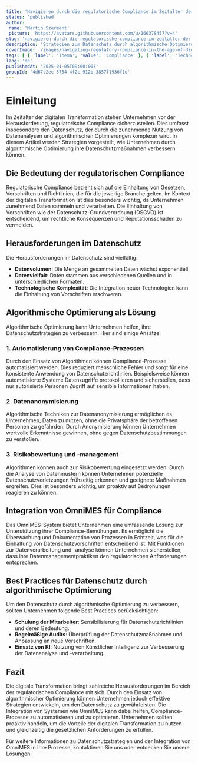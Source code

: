 ```yaml
---
title: 'Navigieren durch die regulatorische Compliance im Zeitalter der digitalen Transformation'
status: 'published'
author:
 name: 'Martin Szerment'
 picture: 'https://avatars.githubusercontent.com/u/166378457?v=4'
slug: 'navigieren-durch-die-regulatorische-compliance-im-zeitalter-der-digitalen-transformation'
description: 'Strategien zum Datenschutz durch algorithmische Optimierung in der digitalen Transformation.'
coverImage: '/images/navigating-regulatory-compliance-in-the-age-of-digital-transformation-strategies-for-privacy-protection-through-algorith.png'
tags: [ { 'label': 'Thema', 'value': 'Compliance' }, { 'label': 'Technologie', 'value': 'Datenschutz' }, { 'label': 'Strategie', 'value': 'digitale Transformation' } ]
lang: 'de'
publishedAt: '2025-01-05T09:00:00Z'
groupId: '4d67c2ec-5754-4f2c-912b-3857f1936f1d'
---
```

# Einleitung

Im Zeitalter der digitalen Transformation stehen Unternehmen vor der Herausforderung, regulatorische Compliance sicherzustellen. Dies umfasst insbesondere den Datenschutz, der durch die zunehmende Nutzung von Datenanalysen und algorithmischen Optimierungen komplexer wird. In diesem Artikel werden Strategien vorgestellt, wie Unternehmen durch algorithmische Optimierung ihre Datenschutzmaßnahmen verbessern können.

## Die Bedeutung der regulatorischen Compliance

Regulatorische Compliance bezieht sich auf die Einhaltung von Gesetzen, Vorschriften und Richtlinien, die für die jeweilige Branche gelten. Im Kontext der digitalen Transformation ist dies besonders wichtig, da Unternehmen zunehmend Daten sammeln und verarbeiten. Die Einhaltung von Vorschriften wie der Datenschutz-Grundverordnung (DSGVO) ist entscheidend, um rechtliche Konsequenzen und Reputationsschäden zu vermeiden.

## Herausforderungen im Datenschutz

Die Herausforderungen im Datenschutz sind vielfältig:

- **Datenvolumen**: Die Menge an gesammelten Daten wächst exponentiell.
- **Datenvielfalt**: Daten stammen aus verschiedenen Quellen und in unterschiedlichen Formaten.
- **Technologische Komplexität**: Die Integration neuer Technologien kann die Einhaltung von Vorschriften erschweren.

## Algorithmische Optimierung als Lösung

Algorithmische Optimierung kann Unternehmen helfen, ihre Datenschutzstrategien zu verbessern. Hier sind einige Ansätze:

### 1. Automatisierung von Compliance-Prozessen

Durch den Einsatz von Algorithmen können Compliance-Prozesse automatisiert werden. Dies reduziert menschliche Fehler und sorgt für eine konsistente Anwendung von Datenschutzrichtlinien. Beispielsweise können automatisierte Systeme Datenzugriffe protokollieren und sicherstellen, dass nur autorisierte Personen Zugriff auf sensible Informationen haben.

### 2. Datenanonymisierung

Algorithmische Techniken zur Datenanonymisierung ermöglichen es Unternehmen, Daten zu nutzen, ohne die Privatsphäre der betroffenen Personen zu gefährden. Durch Anonymisierung können Unternehmen wertvolle Erkenntnisse gewinnen, ohne gegen Datenschutzbestimmungen zu verstoßen.

### 3. Risikobewertung und -management

Algorithmen können auch zur Risikobewertung eingesetzt werden. Durch die Analyse von Datenmustern können Unternehmen potenzielle Datenschutzverletzungen frühzeitig erkennen und geeignete Maßnahmen ergreifen. Dies ist besonders wichtig, um proaktiv auf Bedrohungen reagieren zu können.

## Integration von OmniMES für Compliance

Das OmniMES-System bietet Unternehmen eine umfassende Lösung zur Unterstützung ihrer Compliance-Bemühungen. Es ermöglicht die Überwachung und Dokumentation von Prozessen in Echtzeit, was für die Einhaltung von Datenschutzvorschriften entscheidend ist. Mit Funktionen zur Datenverarbeitung und -analyse können Unternehmen sicherstellen, dass ihre Datenmanagementpraktiken den regulatorischen Anforderungen entsprechen.

## Best Practices für Datenschutz durch algorithmische Optimierung

Um den Datenschutz durch algorithmische Optimierung zu verbessern, sollten Unternehmen folgende Best Practices berücksichtigen:

- **Schulung der Mitarbeiter**: Sensibilisierung für Datenschutzrichtlinien und deren Bedeutung.
- **Regelmäßige Audits**: Überprüfung der Datenschutzmaßnahmen und Anpassung an neue Vorschriften.
- **Einsatz von KI**: Nutzung von Künstlicher Intelligenz zur Verbesserung der Datenanalyse und -verarbeitung.

## Fazit

Die digitale Transformation bringt zahlreiche Herausforderungen im Bereich der regulatorischen Compliance mit sich. Durch den Einsatz von algorithmischer Optimierung können Unternehmen jedoch effektive Strategien entwickeln, um den Datenschutz zu gewährleisten. Die Integration von Systemen wie OmniMES kann dabei helfen, Compliance-Prozesse zu automatisieren und zu optimieren. Unternehmen sollten proaktiv handeln, um die Vorteile der digitalen Transformation zu nutzen und gleichzeitig die gesetzlichen Anforderungen zu erfüllen.

Für weitere Informationen zu Datenschutzstrategien und der Integration von OmniMES in Ihre Prozesse, kontaktieren Sie uns oder entdecken Sie unsere Lösungen.
